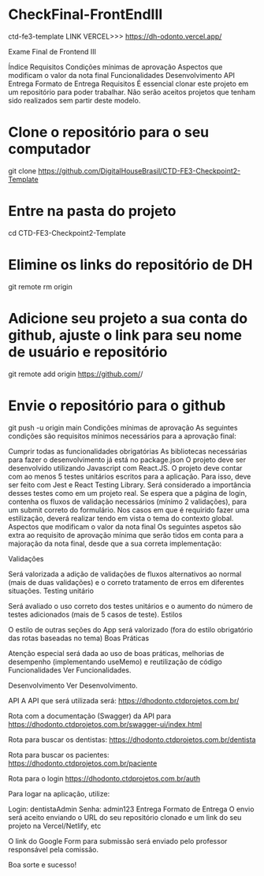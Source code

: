 # CheckFinal-FrontEndIII

ctd-fe3-template
LINK VERCEL>>> https://dh-odonto.vercel.app/

Exame Final de Frontend III

Índice
Requisitos
Condições mínimas de aprovação
Aspectos que modificam o valor da nota final
Funcionalidades
Desenvolvimento
API
Entrega
Formato de Entrega
Requisitos
É essencial clonar este projeto em um repositório para poder trabalhar. Não serão aceitos projetos que tenham sido realizados sem partir deste modelo.

# Clone o repositório para o seu computador
git clone https://github.com/DigitalHouseBrasil/CTD-FE3-Checkpoint2-Template


# Entre na pasta do projeto
cd CTD-FE3-Checkpoint2-Template

# Elimine os links do repositório de DH
git remote rm origin

# Adicione seu projeto a sua conta do github, ajuste o link para seu nome de usuário e repositório
git remote add origin https://github.com/<nomedousuario>/<nomedoprojeto>

# Envie o repositório para o github
git push -u origin main
Condições mínimas de aprovação
As seguintes condições são requisitos mínimos necessários para a aprovação final:

Cumprir todas as funcionalidades obrigatórias
As bibliotecas necessárias para fazer o desenvolvimento já está no package.json
O projeto deve ser desenvolvido utilizando Javascript com React.JS.
O projeto deve contar com ao menos 5 testes unitários escritos para a aplicação. Para isso, deve ser feito com Jest e React Testing Library. Será considerado a importância desses testes como em um projeto real.
Se espera que a página de login, contenha os fluxos de validação necessários (mínimo 2 validações), para um submit correto do formulário.
Nos casos em que é requirido fazer uma estilização, deverá realizar tendo em vista o tema do contexto global.
Aspectos que modificam o valor da nota final
Os seguintes aspetos são extra ao requisito de aprovação mínima que serão tidos em conta para a majoração da nota final, desde que a sua correta implementação:

Validações

Será valorizada a adição de validações de fluxos alternativos ao normal (mais de duas validações) e o correto tratamento de erros em diferentes situações.
Testing unitário

Será avaliado o uso correto dos testes unitários e o aumento do número de testes adicionados (mais de 5 casos de teste).
Estilos

O estilo de outras seções do App será valorizado (fora do estilo obrigatório das rotas baseadas no tema)
Boas Práticas

Atenção especial será dada ao uso de boas práticas, melhorias de desempenho (implementando useMemo) e reutilização de código
Funcionalidades
Ver Funcionalidades.

Desenvolvimento
Ver Desenvolvimento.

API
A API que será utilizada será: https://dhodonto.ctdprojetos.com.br/

Rota com a documentação (Swagger) da API para https://dhodonto.ctdprojetos.com.br/swagger-ui/index.html

Rota para buscar os dentistas: https://dhodonto.ctdprojetos.com.br/dentista

Rota para buscar os pacientes: https://dhodonto.ctdprojetos.com.br/paciente

Rota para o login https://dhodonto.ctdprojetos.com.br/auth

Para logar na aplicação, utilize:

Login: dentistaAdmin
Senha: admin123
Entrega
Formato de Entrega
O envio será aceito enviando o URL do seu repositório clonado e um link do seu projeto na Vercel/Netlify, etc

O link do Google Form para submissão será enviado pelo professor responsável pela comissão.

Boa sorte e sucesso!

